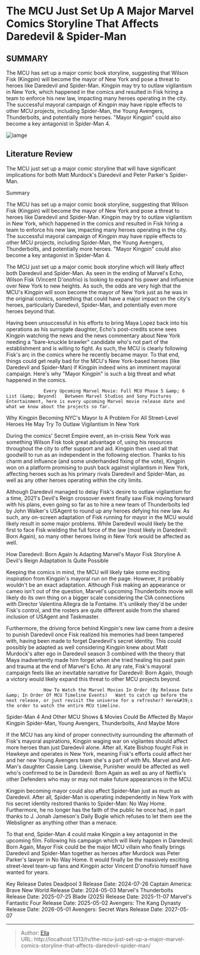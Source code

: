 # The MCU Just Set Up A Major Marvel Comics Storyline That Affects Daredevil &amp; Spider-Man


## SUMMARY 



  The MCU has set up a major comic book storyline, suggesting that Wilson Fisk (Kingpin) will become the mayor of New York and pose a threat to heroes like Daredevil and Spider-Man.   Kingpin may try to outlaw vigilantism in New York, which happened in the comics and resulted in Fisk hiring a team to enforce his new law, impacting many heroes operating in the city.   The successful mayoral campaign of Kingpin may have ripple effects to other MCU projects, including Spider-Man, the Young Avengers, Thunderbolts, and potentially more heroes. &#34;Mayor Kingpin&#34; could also become a key antagonist in Spider-Man 4.  

![iamge](https://static1.srcdn.com/wordpress/wp-content/uploads/2024/01/spider-man-and-daredevil-mcu-custom-image.jpg)

## Literature Review
The MCU just set up a major comic storyline that will have significant implications for both Matt Murdock&#39;s Daredevil and Peter Parker&#39;s Spider-Man.





Summary

  The MCU has set up a major comic book storyline, suggesting that Wilson Fisk (Kingpin) will become the mayor of New York and pose a threat to heroes like Daredevil and Spider-Man.   Kingpin may try to outlaw vigilantism in New York, which happened in the comics and resulted in Fisk hiring a team to enforce his new law, impacting many heroes operating in the city.   The successful mayoral campaign of Kingpin may have ripple effects to other MCU projects, including Spider-Man, the Young Avengers, Thunderbolts, and potentially more heroes. &#34;Mayor Kingpin&#34; could also become a key antagonist in Spider-Man 4.  







The MCU just set up a major comic book storyline which will likely affect both Daredevil and Spider-Man. As seen in the ending of Marvel&#39;s Echo, Wilson Fisk (Vincent D&#39;onofrio) is looking to expand his power and influence over New York to new heights. As such, the odds are very high that the MCU&#39;s Kingpin will soon become the mayor of New York just as he was in the original comics, something that could have a major impact on the city&#39;s heroes, particularly Daredevil, Spider-Man, and potentially even more heroes beyond that.

Having been unsuccessful in his efforts to bring Maya Lopez back into his operations as his surrogate daughter, Echo&#39;s post-credits scene sees Kingpin watching the news and the news commentary about New York needing a &#34;bare-knuckle brawler&#34; candidate who&#39;s not part of the establishment and is willing to fight. As such, the MCU is clearly following Fisk&#39;s arc in the comics where he recently became mayor. To that end, things could get really bad for the MCU&#39;s New York-based heroes (like Daredevil and Spider-Man) if Kingpin indeed wins an imminent mayoral campaign. Here&#39;s why &#34;Mayor Kingpin&#34; is such a big threat and what happened in the comics.




                  Every Upcoming Marvel Movie: Full MCU Phase 5 &amp; 6 List (&amp; Beyond)   Between Marvel Studios and Sony Pictures Entertainment, here is every upcoming Marvel movie release date and what we know about the projects so far.    


 Why Kingpin Becoming NYC&#39;s Mayor Is A Problem For All Street-Level Heroes 
He May Try To Outlaw Vigilantism In New York
          

During the comics&#39; Secret Empire event, an in-crisis New York was something Wilson Fisk took great advantage of, using his resources throughout the city to offer support and aid. Kingpin then used all that goodwill to run as an independent in the following election. Thanks to his charm and influence (and some underhanded fixing of the vote), Kingpin won on a platform promising to push back against vigilantism in New York, affecting heroes such as his primary rivals Daredevil and Spider-Man, as well as any other heroes operating within the city limits.




Although Daredevil managed to delay Fisk&#39;s desire to outlaw vigilantism for a time, 2021&#39;s Devil&#39;s Reign crossover event finally saw Fisk moving forward with his plans, even going so far as to hire a new team of Thunderbolts led by John Walker&#39;s USAgent to round up any heroes defying his new law. As such, any on-screen adaptation of Fisk running for mayor in the MCU would likely result in some major problems. While Daredevil would likely be the first to face Fisk wielding the full force of the law (most likely in Daredevil: Born Again), so many other heroes living in New York would be affected as well.



 How Daredevil: Born Again Is Adapting Marvel&#39;s Mayor Fisk Storyline 
A Devil&#39;s Reign Adaptation Is Quite Possible

Keeping the comics in mind, the MCU will likely take some exciting inspiration from Kingpin&#39;s mayoral run on the page. However, it probably wouldn&#39;t be an exact adaptation. Although Fisk making an appearance or cameo isn&#39;t out of the question, Marvel&#39;s upcoming Thunderbolts movie will likely do its own thing on a bigger scale considering the CIA connections with Director Valentina Allegra de la Fontaine. It&#39;s unlikely they&#39;d be under Fisk&#39;s control, and the rosters are quite different aside from the shared inclusion of USAgent and Taskmaster.




Furthermore, the driving force behind Kingpin&#39;s new law came from a desire to punish Daredevil once Fisk realized his memories had been tampered with, having been made to forget Daredevil&#39;s secret identity. This could possibly be adapted as well considering Kingpin knew about Matt Murdock&#39;s alter ego in Daredevil season 3 combined with the theory that Maya inadvertently made him forget when she tried healing his past pain and trauma at the end of Marvel&#39;s Echo. At any rate, Fisk&#39;s mayoral campaign feels like an inevitable narrative for Daredevil: Born Again, though a victory would likely expand this threat to other MCU projects beyond.

                  How To Watch the Marvel Movies In Order (By Release Date &amp; In Order Of MCU Timeline Events)   Want to catch up before the next release, or just revisit the universe for a refresher? Here&#39;s the order to watch the entire MCU timeline.    

Spider-Man 4 And Other MCU Shows &amp; Movies Could Be Affected By Mayor Kingpin
Spider-Man, Young Avengers, Thunderbolts, And Maybe More
         




If the MCU has any kind of proper connectivity surrounding the aftermath of Fisk&#39;s mayoral aspirations, Kingpin waging war on vigilantes should affect more heroes than just Daredevil alone. After all, Kate Bishop fought Fisk in Hawkeye and operates in New York, meaning Fisk&#39;s efforts could affect her and her new Young Avengers team she&#39;s a part of with Ms. Marvel and Ant-Man&#39;s daughter Cassie Lang. Likewise, Punisher would be affected as well who&#39;s confirmed to be in Daredevil: Born Again as well as any of Netflix&#39;s other Defenders who may or may not make future appearances in the MCU.

Kingpin becoming mayor could also affect Spider-Man just as much as Daredevil. After all, Spider-Man is operating independently in New York with his secret identity restored thanks to Spider-Man: No Way Home. Furthermore, he no longer has the faith of the public he once had, in part thanks to J. Jonah Jameson&#39;s Daily Bugle which refuses to let them see the Websligner as anything other than a menace.




To that end, Spider-Man 4 could make Kingpin a key antagonist in the upcoming film. Following his campaign which will likely happen in Daredevil: Born Again, Mayor Fisk could be the major MCU villain who finally brings Daredevil and Spider-Man together as heroes after Murdock was Peter Parker&#39;s lawyer in No Way Home. It would finally be the massively exciting street-level team-up fans and Kingpin actor Vincent D&#39;onofirio himself have wanted for years.

  Key Release Dates              Deadpool 3 Release Date: 2024-07-26                  Captain America: Brave New World Release Date: 2024-05-03                  Marvel&#39;s Thunderbolts Release Date: 2025-07-25                   Blade (2025) Release Date: 2025-11-07                   Marvel&#39;s Fantastic Four Release Date: 2025-05-02                   Avengers: The Kang Dynasty  Release Date: 2026-05-01                    Avengers: Secret Wars Release Date: 2027-05-07      

---

> Author: [Ella](https://instagram.hk.cn/)  
> URL: http://localhost:1313/tv/the-mcu-just-set-up-a-major-marvel-comics-storyline-that-affects-daredevil-spider-man/  

